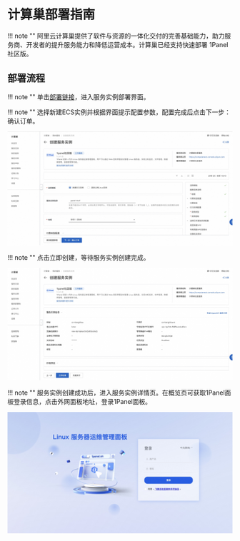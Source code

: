 # 计算巢部署指南

!!! note ""
    阿里云计算巢提供了软件与资源的一体化交付的完善基础能力，助力服务商、开发者的提升服务能力和降低运营成本。计算巢已经支持快速部署 1Panel 社区版。

## 部署流程

!!! note ""
    单击[部署链接](https://computenest.console.aliyun.com/service/instance/create/default?type=user&ServiceName=1panel%E8%BF%90%E7%BB%B4%E9%9D%A2%E6%9D%BF%E7%A4%BE%E5%8C%BA%E7%89%88)，进入服务实例部署界面。

!!! note ""
    选择新建ECS实例并根据界面提示配置参数，配置完成后点击下一步：确认订单。

![alibabacloud_computenest_deploy_1.jpg](../img/installation/alibabacloud_computenest_deploy_2.jpg)

!!! note ""
    点击立即创建，等待服务实例创建完成。

![alibabacloud_computenest_deploy_2.jpg](../img/installation/alibabacloud_computenest_deploy_3.jpg)

!!! note ""
    服务实例创建成功后，进入服务实例详情页。在概览页可获取1Panel面板登录信息，点击外网面板地址，登录1Panel面板。
   
![alibabacloud_computenest_deploy_3.jpg](../img/installation/alibabacloud_computenest_deploy_1.jpg)
